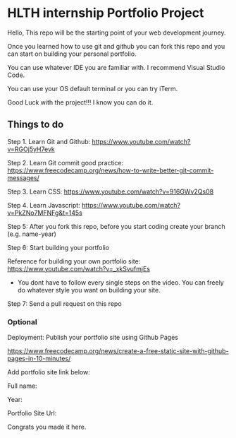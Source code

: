 # HLTH internship Portfolio Project

Hello, This repo will be the starting point of your web development journey.

Once you learned how to use git and github you can fork this repo and you can start on building your personal portfolio.

You can use whatever IDE you are familiar with. I recommend Visual Studio Code.

You can use your OS default terminal or you can try iTerm.

Good Luck with the project!!! I know you can do it.

## Things to do

Step 1. Learn Git and Github: <https://www.youtube.com/watch?v=RGOj5yH7evk>

Step 2. Learn Git commit good practice: <https://www.freecodecamp.org/news/how-to-write-better-git-commit-messages/>

Step 3. Learn CSS: <https://www.youtube.com/watch?v=916GWv2Qs08>

Step 4. Learn Javascript: <https://www.youtube.com/watch?v=PkZNo7MFNFg&t=145s>

Step 5: After you fork this repo, before you start coding create your branch (e.g. name-year)

Step 6: Start building your portfolio

Reference for building your own portfolio site: <https://www.youtube.com/watch?v=_xkSvufmjEs>

- You dont have to follow every single steps on the video. You can freely do whatever style you want on building your site.

Step 7: Send a pull request on this repo

### Optional

Deployment: Publish your portfolio site using Github Pages

<https://www.freecodecamp.org/news/create-a-free-static-site-with-github-pages-in-10-minutes/>

Add portfolio site link below:

Full name:

Year:

Portfolio Site Url:

Congrats you made it here.
